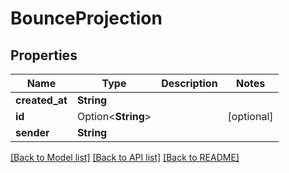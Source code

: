 # BounceProjection

## Properties

Name | Type | Description | Notes
------------ | ------------- | ------------- | -------------
**created_at** | **String** |  | 
**id** | Option<**String**> |  | [optional]
**sender** | **String** |  | 

[[Back to Model list]](../README#documentation-for-models) [[Back to API list]](../README#documentation-for-api-endpoints) [[Back to README]](../README)


